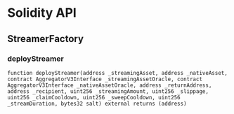 # Solidity API

## StreamerFactory

### deployStreamer

```solidity
function deployStreamer(address _streamingAsset, address _nativeAsset, contract AggregatorV3Interface _streamingAssetOracle, contract AggregatorV3Interface _nativeAssetOracle, address _returnAddress, address _recipient, uint256 _streamingAmount, uint256 _slippage, uint256 _claimCooldown, uint256 _sweepCooldown, uint256 _streamDuration, bytes32 salt) external returns (address)
```

